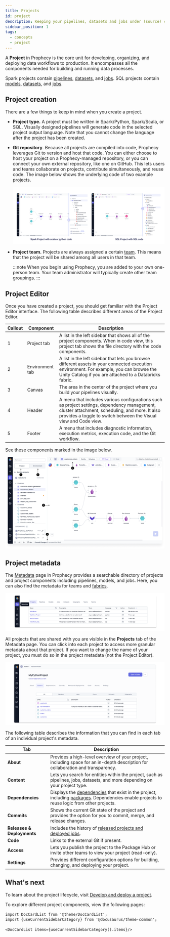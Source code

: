 ```yaml
---
title: Projects
id: project
description: Keeping your pipelines, datasets and jobs under (source) control
sidebar_position: 1
tags:
  - concepts
  - project
---
```


A **Project** in Prophecy is the core unit for developing, organizing, and deploying data workflows to production. It encompasses all the components needed for building and running data processes.

Spark projects contain [pipelines](docs/getting-started/concepts/pipelines.md), [datasets](docs/getting-started/concepts/dataset.md), and [jobs](docs/Orchestration/Orchestration.md). SQL projects contain [models](docs/getting-started/concepts/models.md), [datasets](docs/getting-started/concepts/dataset.md), and [jobs](docs/Orchestration/Orchestration.md).

## Project creation

There are a few things to keep in mind when you create a project.

- **Project type.** A project must be written in Spark/Python, Spark/Scala, or SQL. Visually designed pipelines will generate code in the selected project output language. Note that you cannot change the language after the project has been created.

- **Git repository**. Because all projects are compiled into code, Prophecy leverages Git to version and host that code. You can either choose to host your project on a Prophecy-managed repository, or you can connect your own external repository, like one on GitHub. This lets users and teams collaborate on projects, contribute simultaneously, and reuse code. The image below shows the underlying code of two example projects.

  ![Visual To Code](img/code-to-visual.png)

- **Project team.** Projects are always assigned a certain [team](docs/administration/teamuser.md). This means that the project will be shared among all users in that team.

  :::note
  When you begin using Prophecy, you are added to your own one-person team. Your team administrator will typically create other team groupings.
  :::

## Project Editor

Once you have created a project, you should get familiar with the Project Editor interface. The following table describes different areas of the Project Editor.

| Callout | Component       | Description                                                                                                                                                                                                       |
| ------- | --------------- | ----------------------------------------------------------------------------------------------------------------------------------------------------------------------------------------------------------------- |
| 1       | Project tab     | A list in the left sidebar that shows all of the project components. When in code view, this project tab shows the file directory with the code components.                                                       |
| 2       | Environment tab | A list in the left sidebar that lets you browse different assets in your connected execution environment. For example, you can browse the Unity Catalog if you are attached to a Databricks fabric.               |
| 3       | Canvas          | The area in the center of the project where you build your pipelines visually.                                                                                                                                    |
| 4       | Header          | A menu that includes various configurations such as project settings, dependency management, cluster attachment, scheduling, and more. It also provides a toggle to switch between the Visual view and Code view. |
| 5       | Footer          | A menu that includes diagnostic information, execution metrics, execution code, and the Git workflow.                                                                                                             |

See these components marked in the image below.

![Project Editor](img/project-editor.png)

## Project metadata

The [Metadata](https://app.prophecy.io/metadata/entity/user) page in Prophecy provides a searchable directory of projects and project components including pipelines, models, and jobs. Here, you can also find the metadata for teams and [fabrics](/docs/getting-started/concepts/fabrics.md).

![Project Metadata SQL](./img/project_metadata_2.png)

All projects that are shared with you are visible in the **Projects** tab of the Metadata page. You can click into each project to access more granular metadata about that project. If you want to change the name of your project, you must do so in the project metadata (not the Project Editor).

![Project Metadata Python](./img/project_metadata_4.png)

The following table describes the information that you can find in each tab of an individual project's metadata.

| Tab                        | Description                                                                                                                                                                                                                                         |
| -------------------------- | --------------------------------------------------------------------------------------------------------------------------------------------------------------------------------------------------------------------------------------------------- |
| **About**                  | Provides a high-level overview of your project, including space for an in-depth description for collaboration and transparency.                                                                                                                     |
| **Content**                | Lets you search for entities within the project, such as pipelines, jobs, datasets, and more depending on your project type.                                                                                                                        |
| **Dependencies**           | Displays the [dependencies](docs/extensibility/dependencies/spark-dependencies.md) that exist in the project, including [packages](docs/extensibility/package-hub/package-hub.md). Dependencies enable projects to reuse logic from other projects. |
| **Commits**                | Shows the current Git state of the project and provides the option for you to commit, merge, and release changes.                                                                                                                                   |
| **Releases & Deployments** | Includes the history of [released projects and deployed jobs](docs/ci-cd/deployment/deployment.md).                                                                                                                                                 |
| **Code**                   | Links to the external Git if present.                                                                                                                                                                                                               |
| **Access**                 | Lets you publish the project to the Package Hub or invite other teams to view your project (read-only).                                                                                                                                             |
| **Settings**               | Provides different configuration options for building, changing, and deploying your project.                                                                                                                                                        |

## What's next

To learn about the project lifecycle, visit [Develop and deploy a project](docs/ci-cd/deployment/deploy-project.md).

To explore different project components, view the following pages:

```mdx-code-block
import DocCardList from '@theme/DocCardList';
import {useCurrentSidebarCategory} from '@docusaurus/theme-common';

<DocCardList items={useCurrentSidebarCategory().items}/>
```
